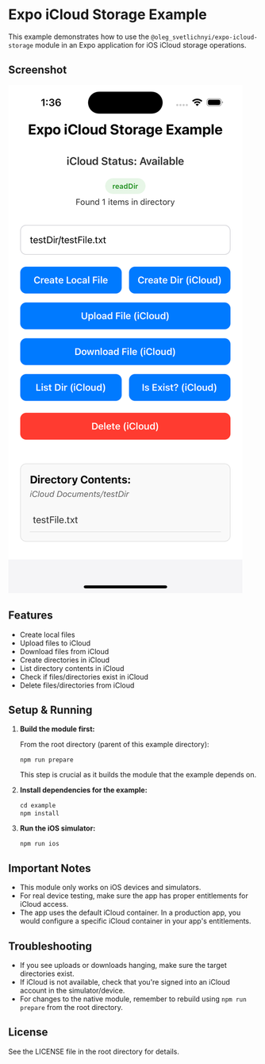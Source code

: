 # Expo iCloud Storage Example

This example demonstrates how to use the `@oleg_svetlichnyi/expo-icloud-storage` module in an Expo application for iOS iCloud storage operations.

## Screenshot

![Expo iCloud Storage Example App Screenshot](./assets/screenshot-example.png)

## Features

- Create local files
- Upload files to iCloud
- Download files from iCloud
- Create directories in iCloud
- List directory contents in iCloud
- Check if files/directories exist in iCloud
- Delete files/directories from iCloud

## Setup & Running

1. **Build the module first:**
   
   From the root directory (parent of this example directory):
   ```
   npm run prepare
   ```
   This step is crucial as it builds the module that the example depends on.

2. **Install dependencies for the example:**

   ```
   cd example
   npm install
   ```

3. **Run the iOS simulator:**

   ```
   npm run ios
   ```

## Important Notes

- This module only works on iOS devices and simulators.
- For real device testing, make sure the app has proper entitlements for iCloud access.
- The app uses the default iCloud container. In a production app, you would configure a specific iCloud container in your app's entitlements.

## Troubleshooting

- If you see uploads or downloads hanging, make sure the target directories exist.
- If iCloud is not available, check that you're signed into an iCloud account in the simulator/device.
- For changes to the native module, remember to rebuild using `npm run prepare` from the root directory.

## License

See the LICENSE file in the root directory for details. 